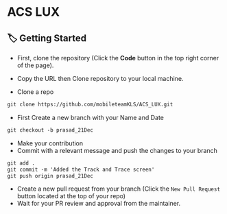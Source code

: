 # ACS LUX

## :label: Getting Started

* First, clone the repository (Click the <b><b>Code</b></b> button in the top right corner of the page).
* Copy the URL then Clone repository to your local machine.

* Clone a repo

```markdown
git clone https://github.com/mobileteamKLS/ACS_LUX.git 
```

* First Create a new branch with your Name and Date

```markdown
git checkout -b prasad_21Dec
```

* Make your contribution
* Commit with a relevant message and push the changes to your branch

```markdown
git add .
git commit -m 'Added the Track and Trace screen'
git push origin prasad_21Dec
```

* Create a new pull request from your branch (Click the `New Pull Request` button located at the top of your repo)
* Wait for your PR review and approval from the maintainer.
